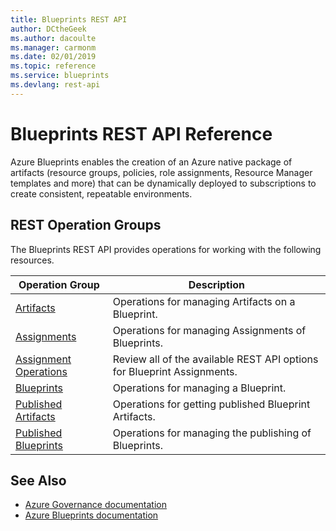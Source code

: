 ```yaml
---
title: Blueprints REST API
author: DCtheGeek
ms.author: dacoulte
ms.manager: carmonm
ms.date: 02/01/2019
ms.topic: reference
ms.service: blueprints
ms.devlang: rest-api
---
```

# Blueprints REST API Reference

Azure Blueprints enables the creation of an Azure native package of artifacts (resource groups,
policies, role assignments, Resource Manager templates and more) that can be dynamically deployed to
subscriptions to create consistent, repeatable environments.

## REST Operation Groups

The Blueprints REST API provides operations for working with the following resources.

|Operation Group | Description |
|----------------|-------------|
| [Artifacts](xref:management.azure.com.blueprints.artifacts) | Operations for managing Artifacts on a Blueprint. |
| [Assignments](xref:management.azure.com.blueprints.assignments) | Operations for managing Assignments of Blueprints. |
| [Assignment Operations](xref:management.azure.com.blueprints.assignmentoperations) | Review all of the available REST API options for Blueprint Assignments. |
| [Blueprints](xref:management.azure.com.blueprints.blueprints) | Operations for managing a Blueprint. |
| [Published Artifacts](xref:management.azure.com.blueprints.publishedartifacts) | Operations for getting published Blueprint Artifacts. |
| [Published Blueprints](xref:management.azure.com.blueprints.publishedblueprints) | Operations for managing the publishing of Blueprints. |

## See Also

- [Azure Governance documentation](https://docs.microsoft.com/azure/governance)
- [Azure Blueprints documentation](https://docs.microsoft.com/azure/governance/blueprints/overview)